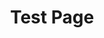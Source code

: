 ---
title: Test Page
metadata:
  title: Test Page - All Section Types
  description: A demonstration of all available section types and their configurations
  image: /images/test-hero.jpg
  slug: test
  navigation:
    show_in_nav: true
    show_children: false
    page_weight: 999
  seo:
    title: "Test Page | {{site.name}}"
    description: "A comprehensive showcase of all section types available in {{site.name}}"
    keywords: test, sections, components, layout
    og:
      title: "Test Page - {{site.name}}"
      description: "Testing all section types"
      image: /images/test-og.jpg
    twitter:
      card: summary_large_image
      title: "Test Page | {{site.name}}"
      description: "Section type demonstration"
      image: /images/test-twitter.jpg
sections:
  - type: hero
    title: "Section Testing at {{site.name}}"
    subtitle: "A showcase of all available section types"
    backgroundImage: /images/hero-test.jpg
    buttonText: "Get Started"
    buttonLink: "#features"

  - type: richText
    content: |
      ## Rich Text Section

      This is a rich text section that supports **bold**, *italic*, and other markdown formatting.

      ### Lists
      - Item one
      - Item two
      - Item three

      ### Links
      [Learn more about {{site.name}}](/about)

      > This is a blockquote demonstrating quote formatting

  - type: features
    title: "Feature Showcase"
    items:
      - title: Feature One
        description: Description of the first feature
        icon: star
      - title: Feature Two
        description: Description of the second feature
        icon: heart
      - title: Feature Three
        description: Description of the third feature
        icon: bolt
      - title: Feature Four
        description: Description of the fourth feature
        icon: flag

  - type: stats
    title: "Statistics Display"
    items:
      - value: "1,000+"
        label: Happy Customers
      - value: "24/7"
        label: Support Available
      - value: "99.9%"
        label: Uptime
      - value: "50+"
        label: Features

  - type: team
    title: Team Section
    description: "Meet our amazing team members"
    members:
      - name: John Doe
        role: CEO
        image: /images/team/john.jpg
      - name: Jane Smith
        role: CTO
        image: /images/team/jane.jpg
      - name: Bob Wilson
        role: Designer
        image: /images/team/bob.jpg

  - type: twoColumn
    title: Two Column Section
    leftContent: |
      ## Left Column
      This is the content that appears in the left column.
      - Point one
      - Point two
      - Point three
    rightContent: |
      ## Right Column
      This is the content that appears in the right column.
      1. First item
      2. Second item
      3. Third item

  - type: testimonials
    title: Testimonials
    items:
      - quote: "This is an amazing service!"
        author: "John Smith"
        role: "Customer"
      - quote: "Best experience ever!"
        author: "Jane Doe"
        role: "Client"
      - quote: "Highly recommended!"
        author: "Bob Johnson"
        role: "Partner"

  - type: timeline
    title: Our Journey
    items:
      - year: 2020
        title: Founded
        description: Where it all began
      - year: 2021
        title: Growth
        description: Expanded our services
      - year: 2022
        title: Innovation
        description: Launched new features
      - year: 2023
        title: Present
        description: Continuing to evolve

  - type: cta
    title: Ready to Get Started?
    subtitle: Join us today and experience all these features
    buttonText: "{{cta.default_button}}"
    buttonLink: "/contact"
--- 
